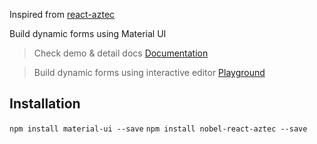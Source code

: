 Inspired from [react-aztec](http://ajainvivek.github.io/react-aztec)

Build dynamic forms using Material UI

> Check demo & detail docs [Documentation](https://dinakarans.github.io/nobel-react-aztec/#/simpleform)

> Build dynamic forms using interactive editor [Playground](https://dinakarans.github.io/nobel-react-aztec/#/playground)

## Installation

`npm install material-ui --save`
`npm install nobel-react-aztec --save`
